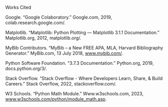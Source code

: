 Works Cited

Google. “Google Colaboratory.” Google.com, 2019, colab.research.google.com/.

Matplotlib. “Matplotlib: Python Plotting — Matplotlib 3.1.1 Documentation.” Matplotlib.org, 2012, matplotlib.org/.

MyBib Contributors. “MyBib – a New FREE APA, MLA, Harvard Bibliography Generator.” MyBib.com, 13 July 2018, www.mybib.com/.

Python Software Foundation. “3.7.3 Documentation.” Python.org, 2019, docs.python.org/3/.

Stack Overflow. “Stack Overflow - Where Developers Learn, Share, & Build Careers.” Stack Overflow, 2022, stackoverflow.com/.

W3 Schools. “Python Math Module.” Www.w3schools.com, 2023, www.w3schools.com/python/module_math.asp.